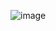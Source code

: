 ![image](https://github.com/vincentfranstyo/recyco/assets/66989751/c5ea0b6e-e93f-4c7b-9c2e-09c3b5bfdf81)
